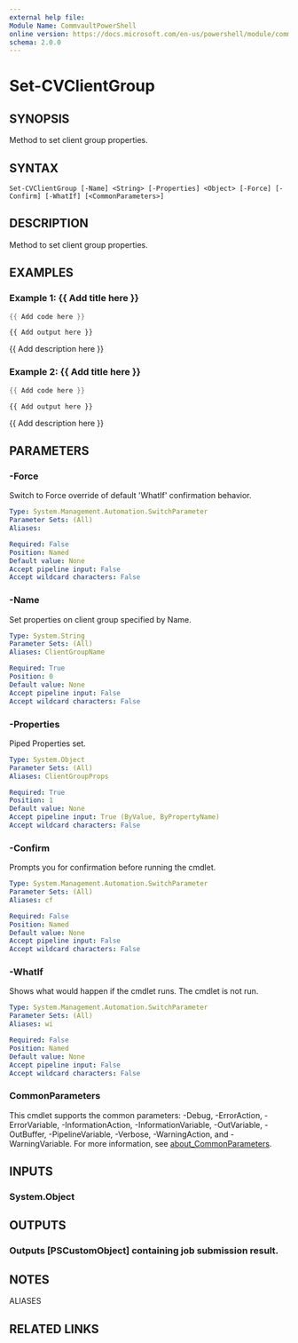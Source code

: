 ```yaml
---
external help file:
Module Name: CommvaultPowerShell
online version: https://docs.microsoft.com/en-us/powershell/module/commvaultpowershell/set-cvclientgroup
schema: 2.0.0
---
```


# Set-CVClientGroup

## SYNOPSIS
Method to set client group properties.

## SYNTAX

```
Set-CVClientGroup [-Name] <String> [-Properties] <Object> [-Force] [-Confirm] [-WhatIf] [<CommonParameters>]
```

## DESCRIPTION
Method to set client group properties.

## EXAMPLES

### Example 1: {{ Add title here }}
```powershell
{{ Add code here }}
```

```output
{{ Add output here }}
```

{{ Add description here }}

### Example 2: {{ Add title here }}
```powershell
{{ Add code here }}
```

```output
{{ Add output here }}
```

{{ Add description here }}

## PARAMETERS

### -Force
Switch to Force override of default 'WhatIf' confirmation behavior.

```yaml
Type: System.Management.Automation.SwitchParameter
Parameter Sets: (All)
Aliases:

Required: False
Position: Named
Default value: None
Accept pipeline input: False
Accept wildcard characters: False
```

### -Name
Set properties on client group specified by Name.

```yaml
Type: System.String
Parameter Sets: (All)
Aliases: ClientGroupName

Required: True
Position: 0
Default value: None
Accept pipeline input: False
Accept wildcard characters: False
```

### -Properties
Piped Properties set.

```yaml
Type: System.Object
Parameter Sets: (All)
Aliases: ClientGroupProps

Required: True
Position: 1
Default value: None
Accept pipeline input: True (ByValue, ByPropertyName)
Accept wildcard characters: False
```

### -Confirm
Prompts you for confirmation before running the cmdlet.

```yaml
Type: System.Management.Automation.SwitchParameter
Parameter Sets: (All)
Aliases: cf

Required: False
Position: Named
Default value: None
Accept pipeline input: False
Accept wildcard characters: False
```

### -WhatIf
Shows what would happen if the cmdlet runs.
The cmdlet is not run.

```yaml
Type: System.Management.Automation.SwitchParameter
Parameter Sets: (All)
Aliases: wi

Required: False
Position: Named
Default value: None
Accept pipeline input: False
Accept wildcard characters: False
```

### CommonParameters
This cmdlet supports the common parameters: -Debug, -ErrorAction, -ErrorVariable, -InformationAction, -InformationVariable, -OutVariable, -OutBuffer, -PipelineVariable, -Verbose, -WarningAction, and -WarningVariable. For more information, see [about_CommonParameters](http://go.microsoft.com/fwlink/?LinkID=113216).

## INPUTS

### System.Object

## OUTPUTS

### Outputs [PSCustomObject] containing job submission result.

## NOTES

ALIASES

## RELATED LINKS

